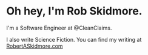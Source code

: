 # Oh hey, I'm Rob Skidmore.

I'm a Software Engineer at @CleanClaims.

I also write Science Fiction. You can find my writing at [RobertASkidmore.com](https://robertaskidmore.com)

<!--
**robskidmore/robskidmore** is a ✨ _special_ ✨ repository because its `README.md` (this file) appears on your GitHub profile.

Here are some ideas to get you started:

- 🔭 I’m currently working on ...
- 🌱 I’m currently learning ...
- 👯 I’m looking to collaborate on ...
- 🤔 I’m looking for help with ...
- 💬 Ask me about ...
- 📫 How to reach me: ...
- 😄 Pronouns: ...
- ⚡ Fun fact: ...
-->
